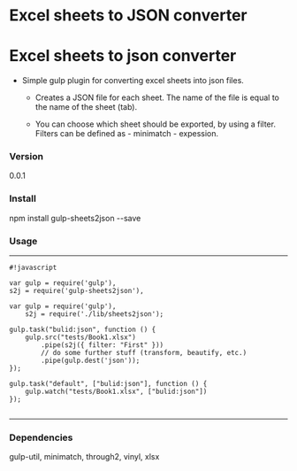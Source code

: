 # Excel sheets to JSON converter #

# Excel sheets to json converter #

+ Simple gulp plugin for converting excel sheets into json files. 

    + Creates a JSON file for each sheet. The name of the file is equal to the name of the sheet (tab).

    + You can choose which sheet should be exported, by using a filter. Filters can be defined as - minimatch - expession.

### Version ###

0.0.1

### Install ###

npm install gulp-sheets2json --save

### Usage ###

* * *

```
#!javascript

var gulp = require('gulp'),
s2j = require('gulp-sheets2json'),

var gulp = require('gulp'),
    s2j = require('./lib/sheets2json');
    
gulp.task("bulid:json", function () {
    gulp.src("tests/Book1.xlsx")
        .pipe(s2j({ filter: "First" }))
        // do some further stuff (transform, beautify, etc.)
        .pipe(gulp.dest('json'));
});

gulp.task("default", ["bulid:json"], function () {
    gulp.watch("tests/Book1.xlsx", ["bulid:json"])
});


```
* * *

### Dependencies ###
gulp-util, minimatch, through2, vinyl, xlsx